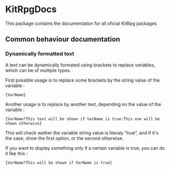 # KitRpgDocs
This package contains the documentation for all oficial KitRpg packages

## Common behaviour documentation

### Dynamically formatted text

A text can be dynamically formated using brackets to replace variables, which can be of multiple types.

First possible usage is to replace some brackets by the string value of the variable : 

    {VarName}
    
Another usage is to replace by another text, depending on the value of the variable : 

    {VarName?This text will be shown if VarName is true:This one will be shown otherwise}
    
This will check wether the variable string value is literaly "true", and if it's the case, show the first option, or the second otherwise.

If you want to display something only if a certain variable is true, you can do it like this : 

    {VarName?This will be shown if VarName is true}
